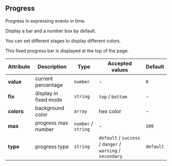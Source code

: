 ## Progress

Progress in expressing events in time.

<ex-code name="ex-progress-basic">

Display a bar and a number box by default.

</ex-code>

<ex-code name="ex-progress-max"></ex-code>

<ex-code name="ex-progress-colors">

You can set different stages to display different colors.

</ex-code>

<ex-code name="ex-progress-type"></ex-code>

<ex-code name="ex-progress-fixed">

This fixed progress bar is displayed at the top of the page.

</ex-code>

<ex-footer edit-link="https://github.com/zeit-ui/vue/edit/master/docs/en-us/components/progress.md">

| Attribute  | Description           | Type                | Accepted values                                            | Default   |
| ---------- | --------------------- | ------------------- | ---------------------------------------------------------- | --------- |
| **value**  | current percentage    | `number`            | -                                                          | `0`       |
| **fix**    | display in fixed mode | `string`            | `top` / `bottom`                                           | -         |
| **colors** | background color      | `array`             | hex color                                                  | -         |
| **max**    | progress max number   | `number` / `string` | -                                                          | `100`     |
| **type**   | progress type         | `string`            | `default` / `success` / `danger` / `warning` / `secondary` | `default` |

</ex-footer>
